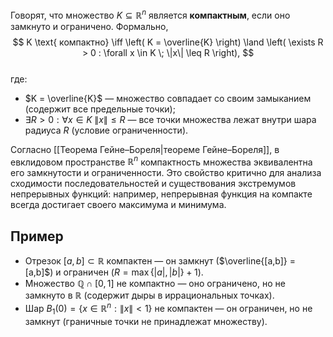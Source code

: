 Говорят, что множество $K \subseteq \mathbb{R}^n$ является **компактным**, если оно замкнуто и ограничено. Формально,  
$$
K \text{ компактно} \iff \left( K = \overline{K} \right) \land \left( \exists R > 0 : \forall x \in K \; \|x\| \leq R \right),
$$  
где:  
* $K = \overline{K}$ — множество совпадает со своим замыканием (содержит все предельные точки);  
* $\exists R > 0 : \forall x \in K \; \|x\| \leq R$ — все точки множества лежат внутри шара радиуса $R$ (условие ограниченности).  

Согласно [[Теорема Гейне–Бореля|теореме Гейне–Бореля]], в евклидовом пространстве $\mathbb{R}^n$ компактность множества эквивалентна его замкнутости и ограниченности. Это свойство критично для анализа сходимости последовательностей и существования экстремумов непрерывных функций: например, непрерывная функция на компакте всегда достигает своего максимума и минимума.  

## Пример  
* Отрезок $[a, b] \subset \mathbb{R}$ компактен — он замкнут ($\overline{[a,b]} = [a,b]$) и ограничен ($R = \max\{|a|, |b|\} + 1$).  
* Множество $\mathbb{Q} \cap [0, 1]$ не компактно — оно ограничено, но не замкнуто в $\mathbb{R}$ (содержит дыры в иррациональных точках).  
* Шар $B_1(0) = \{ x \in \mathbb{R}^n : \|x\| < 1 \}$ не компактен — он ограничен, но не замкнут (граничные точки не принадлежат множеству).